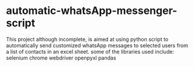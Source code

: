 # automatic-whatsApp-messenger-script
This project although incomplete, is aimed at using python script to automatically send customized whatsApp messages to selected users from a list of contacts in an excel sheet. 
some of the libraries used include:
selenium
chrome webdriver
openpyxl
pandas 
